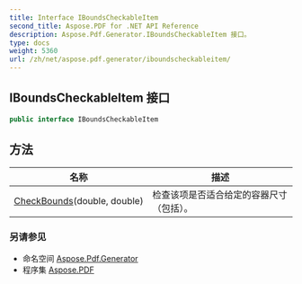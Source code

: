 ```yaml
---
title: Interface IBoundsCheckableItem
second_title: Aspose.PDF for .NET API Reference
description: Aspose.Pdf.Generator.IBoundsCheckableItem 接口。
type: docs
weight: 5360
url: /zh/net/aspose.pdf.generator/iboundscheckableitem/
---
```

## IBoundsCheckableItem 接口

```csharp
public interface IBoundsCheckableItem
```

## 方法

| 名称 | 描述 |
| --- | --- |
| [CheckBounds](../../aspose.pdf.generator/iboundscheckableitem/checkbounds/)(double, double) | 检查该项是否适合给定的容器尺寸（包括）。 |

### 另请参见

* 命名空间 [Aspose.Pdf.Generator](../../aspose.pdf.generator/)
* 程序集 [Aspose.PDF](../../)
